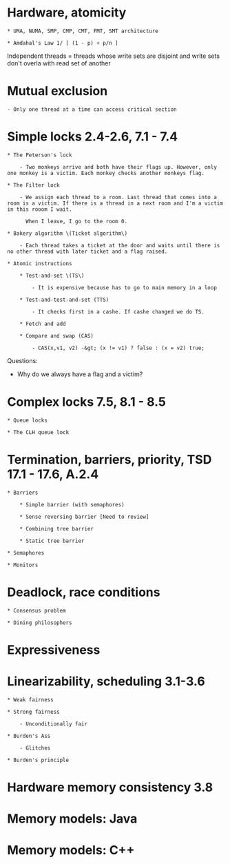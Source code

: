 # Hardware, atomicity

    * UMA, NUMA, SMP, CMP, CMT, FMT, SMT architecture

    * Amdahal's Law 1/ [ (1 - p) + p/n ]


Independent threads = threads whose write sets are disjoint and write sets don't overla with read set of another



# Mutual exclusion

    - Only one thread at a time can access critical section

    

# Simple locks 2.4-2.6, 7.1 - 7.4 

    * The Peterson's lock

        - Two monkeys arrive and both have their flags up. However, only one monkey is a victim. Each monkey checks another monkeys flag.

    * The Filter lock

        - We assign each thread to a room. Last thread that comes into a room is a victim. If there is a thread in a next room and I'm a victim in this rooom I wait.

          When I leave, I go to the room 0.

    * Bakery algorithm \(Ticket algorithm\)

        - Each thread takes a ticket at the door and waits until there is no other thread with later ticket and a flag raised.

    * Atomic instructions

        * Test-and-set \(TS\)

            - It is expensive because has to go to main memory in a loop

        * Test-and-test-and-set (TTS)

            - It checks first in a cashe. If cashe changed we do TS.

        * Fetch and add

        * Compare and swap (CAS)

            - CAS(x,v1, v2) -&gt; (x != v1) ? false : (x = v2) true; 

Questions:

- Why do we always have a flag and a victim?



# Complex locks 7.5, 8.1 - 8.5

    * Queue locks

    * The CLH queue lock



# Termination, barriers, priority, TSD 17.1 - 17.6, A.2.4

    * Barriers 

        * Simple barrier (with semaphores)

        * Sense reversing barrier [Need to review]

        * Combining tree barrier

        * Static tree barrier 

    * Semaphores

    * Monitors

# Deadlock, race conditions

    * Consensus problem

    * Dining philosophers



# Expressiveness



# Linearizability, scheduling 3.1-3.6

    * Weak fairness

    * Strong fairness

        - Unconditionally fair

    * Burden's Ass

        - Glitches

    * Burden's principle

  

# Hardware memory consistency 3.8

# Memory models: Java

# Memory models: C++

